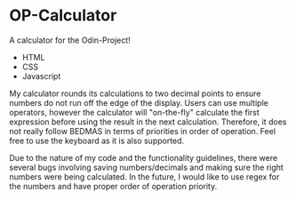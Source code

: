 # OP-Calculator

A calculator for the Odin-Project!
- HTML
- CSS
- Javascript

My calculator rounds its calculations to two decimal points to ensure numbers do not run off the edge of the display. Users can use multiple operators, however the calculator will "on-the-fly" calculate the first expression before using the result in the next calculation. Therefore, it does not really follow BEDMAS in terms of priorities in order of operation. Feel free to use the keyboard as it is also supported. 

Due to the nature of my code and the functionality guidelines, there were several bugs involving saving numbers/decimals and making sure the right numbers were being calculated. In the future, I would like to use regex for the numbers and have proper order of operation priority. 
